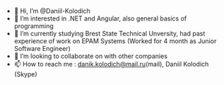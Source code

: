 - 👋 Hi, I’m @Daniil-Kolodich
- 👀 I’m interested in .NET and Angular, also general basics of programming
- 🌱 I’m currently studying Brest State Technical Unversity, had past experience of work on EPAM Systems (Worked for 4 month as Junior Software Engineer)
- 💞️ I’m looking to collaborate on with other companies
- 📫 How to reach me : danik.kolodich@mail.ru(mail), Daniil Kolodich (Skype)
